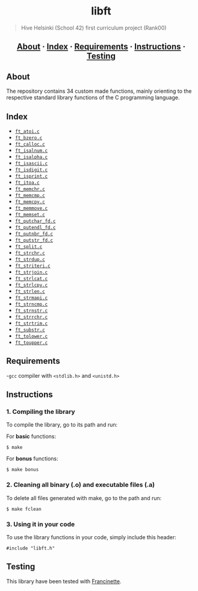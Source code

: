 <h1 align="center">libft</h1>

> Hive Helsinki (School 42) first curriculum project (Rank00)

<h2 align="center">
	<a href="#about">About</a>
	<span> · </span>
	<a href="#index">Index</a>
	<span> · </span>
	<a href="#requirements">Requirements</a>
	<span> · </span>
	<a href="#instructions">Instructions</a>
	<span> · </span>
	<a href="#testing">Testing</a>
</h2>

## About
The repository contains 34 custom made functions, mainly orienting to the respective standard library functions of the C programming language. 

## Index
* [`ft_atoi.c`](https://github.com/Nipsu24/libft/blob/master/ft_atoi.c)
* [`ft_bzero.c`](https://github.com/Nipsu24/libft/blob/master/ft_bzero.c ) 
* [`ft_calloc.c`](https://github.com/Nipsu24/libft/blob/master/ft_calloc.c ) 
* [`ft_isalnum.c`](https://github.com/Nipsu24/libft/blob/master/ft_isalnum.c)
* [`ft_isalpha.c`](https://github.com/Nipsu24/libft/blob/master/ft_isalpha.c)
* [`ft_isascii.c`](https://github.com/Nipsu24/libft/blob/master/ft_isascii.c)
* [`ft_isdigit.c`](https://github.com/Nipsu24/libft/blob/master/ft_isdigit.c)
* [`ft_isprint.c`](https://github.com/Nipsu24/libft/blob/master/ft_isprint.c)
* [`ft_itoa.c`](https://github.com/Nipsu24/libft/blob/master/ft_itoa.c ) 
* [`ft_memchr.c`](https://github.com/Nipsu24/libft/blob/master/ft_memchr.c ) 
* [`ft_memcmp.c`](https://github.com/Nipsu24/libft/blob/master/ft_memcmp.c ) 
* [`ft_memcpy.c`](https://github.com/Nipsu24/libft/blob/master/ft_memcpy.c ) 
* [`ft_memmove.c`](https://github.com/Nipsu24/libft/blob/master/ft_memmove.c)
* [`ft_memset.c`](https://github.com/Nipsu24/libft/blob/master/ft_memset.c ) 
* [`ft_putchar_fd.c`](https://github.com/Nipsu24/libft/blob/master/ft_putchar_fd.c ) 
* [`ft_putendl_fd.c`](https://github.com/Nipsu24/libft/blob/master/ft_putendl_fd.c ) 
* [`ft_putnbr_fd.c`](https://github.com/Nipsu24/libft/blob/master/ft_putnbr_fd.c ) 
* [`ft_putstr_fd.c`](https://github.com/Nipsu24/libft/blob/master/ft_putstr_fd.c ) 
* [`ft_split.c`](https://github.com/Nipsu24/libft/blob/master/ft_split.c ) 
* [`ft_strchr.c`](https://github.com/Nipsu24/libft/blob/master/ft_strchr.c)
* [`ft_strdup.c`](https://github.com/Nipsu24/libft/blob/master/ft_strdup.c ) 
* [`ft_striteri.c`](https://github.com/Nipsu24/libft/blob/master/ft_striteri.c ) 
* [`ft_strjoin.c`](https://github.com/Nipsu24/libft/blob/master/ft_strjoin.c)
* [`ft_strlcat.c`](https://github.com/Nipsu24/libft/blob/master/ft_strlcat.c)
* [`ft_strlcpy.c`](https://github.com/Nipsu24/libft/blob/master/ft_strlcpy.c)
* [`ft_strlen.c`](https://github.com/Nipsu24/libft/blob/master/ft_strlen.c ) 
* [`ft_strmapi.c`](https://github.com/Nipsu24/libft/blob/master/ft_strmapi.c)
* [`ft_strncmp.c`](https://github.com/Nipsu24/libft/blob/master/ft_strncmp.c)
* [`ft_strnstr.c`](https://github.com/Nipsu24/libft/blob/master/ft_strnstr.c)
* [`ft_strrchr.c`](https://github.com/Nipsu24/libft/blob/master/ft_strrchr.c)
* [`ft_strtrim.c`](https://github.com/Nipsu24/libft/blob/master/ft_strtrim.c)
* [`ft_substr.c`](https://github.com/Nipsu24/libft/blob/master/ft_substr.c)
* [`ft_tolower.c`](https://github.com/Nipsu24/libft/blob/master/ft_tolower.c)
* [`ft_toupper.c`](https://github.com/Nipsu24/libft/blob/master/ft_toupper.c)

## Requirements
-`gcc` compiler
with `<stdlib.h>` and `<unistd.h>` 

## Instructions

### 1. Compiling the library

To compile the library, go to its path and run:

For __basic__ functions:
```
$ make
```

For __bonus__ functions:
```
$ make bonus
```

### 2. Cleaning all binary (.o) and executable files (.a)

To delete all files generated with make, go to the path and run:
```
$ make fclean
```

### 3. Using it in your code

To use the library functions in your code, simply include this header:
```
#include "libft.h"
```

## Testing
This library have been tested with [Francinette](https://github.com/xicodomingues/francinette).
